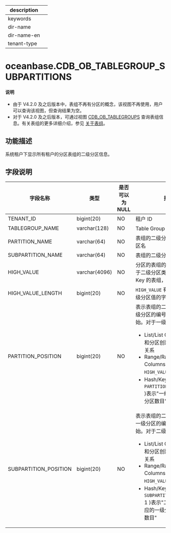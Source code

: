 |description||
|---|---|
|keywords||
|dir-name||
|dir-name-en||
|tenant-type||

# oceanbase.CDB_OB_TABLEGROUP_SUBPARTITIONS

<main id="notice" type='explain'>
<h4>说明</h4>
<ul>
<li>由于 V4.2.0 及之后版本中，表组不再有分区的概念，该视图不再使用，用户可以查询该视图，但查询结果为空。</li>
<li>对于 V4.2.0 及之后版本，可通过视图 <a href="10000.oceanbase-cdb_ob_tablegroups-of-sys-tenant.md">CDB_OB_TABLEGROUPS</a> 查询表组信息。有关表组的更多详细介绍，参见 <a href="../../../300.database-object-management/100.manage-object-of-mysql-mode/400.manage-table-groups-of-mysql-mode/100.about-table-groups-of-mysql-mode.md">关于表组</a>。</li>
</ul>
</main>

## 功能描述

系统租户下显示所有租户的分区表组的二级分区信息。

## 字段说明

|         字段名称          |      类型       | 是否可以为 NULL |        描述        |
|-----------------------|---------------|------------|----------------------------------------------------------------------|
| TENANT_ID             | bigint(20)    | NO         | 租户 ID            |
| TABLEGROUP_NAME       | varchar(128)  | NO         | Table Group 名称    |
| PARTITION_NAME        | varchar(64)   | NO         | 表组的二级分区对应的一级分区名  |
| SUBPARTITION_NAME     | varchar(64)   | NO         | 表组的二级分区名         |
| HIGH_VALUE            | varchar(4096) | NO         | 分区的表组的二级分区值，对于二级分区类型为 Hash、Key 的表组，该值为 `NULL`                                                       |
| HIGH_VALUE_LENGTH     | bigint(20)    | NO         | `HIGH_VALUE` 有效时，表示一级分区值的字符长度                                                                         |
| PARTITION_POSITION    | bigint(20)    | NO         | 表示表组的二级分区对应的一级分区的编号，该值从 `1` 开始。对于一级分区类型为： <ul><li> List/List Columns：该值和分区创建时间满足偏序关系 </li>  <li>Range/Range Columns：该值和 `HIGH_VALUE` 满足偏序关系</li>   <li> Hash/Key：( `PARTITION_POSITION` - 1 )表示"一级分区值 % 一级分区数目" </li></ul>   |
| SUBPARTITION_POSITION | bigint(20)    | NO         | 表示表组的二级分区在对应的一级分区的编号，该值从 `1` 开始。对于二级分区类型为： <ul><li> List/List Columns：该值和分区创建时间满足偏序关系</li>   <li> Range/Range Columns：该值和 `HIGH_VALUE` 满足偏序关系</li>   <li> Hash/Key：( `SUBPARTITION_POSITION`- 1 )表示"二级分区值 % 对应的一级分区的二级分区数目"</li></ul>   |
